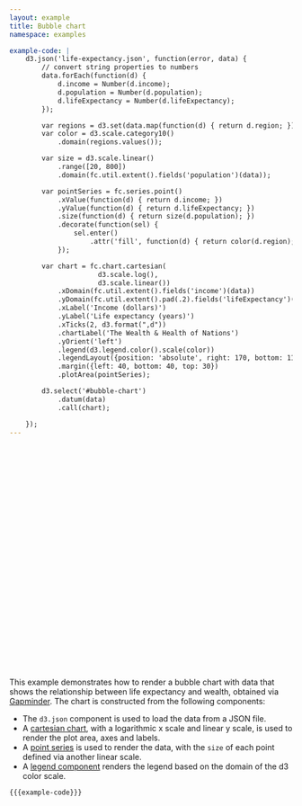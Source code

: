 ```yaml
---
layout: example
title: Bubble chart
namespace: examples

example-code: |
    d3.json('life-expectancy.json', function(error, data) {
        // convert string properties to numbers
        data.forEach(function(d) {
            d.income = Number(d.income);
            d.population = Number(d.population);
            d.lifeExpectancy = Number(d.lifeExpectancy);
        });

        var regions = d3.set(data.map(function(d) { return d.region; }));
        var color = d3.scale.category10()
            .domain(regions.values());

        var size = d3.scale.linear()
            .range([20, 800])
            .domain(fc.util.extent().fields('population')(data));

        var pointSeries = fc.series.point()
            .xValue(function(d) { return d.income; })
            .yValue(function(d) { return d.lifeExpectancy; })
            .size(function(d) { return size(d.population); })
            .decorate(function(sel) {
                sel.enter()
                    .attr('fill', function(d) { return color(d.region); });
            });

        var chart = fc.chart.cartesian(
                      d3.scale.log(),
                      d3.scale.linear())
            .xDomain(fc.util.extent().fields('income')(data))
            .yDomain(fc.util.extent().pad(.2).fields('lifeExpectancy')(data))
            .xLabel('Income (dollars)')
            .yLabel('Life expectancy (years)')
            .xTicks(2, d3.format(",d"))
            .chartLabel('The Wealth & Health of Nations')
            .yOrient('left')
            .legend(d3.legend.color().scale(color))
            .legendLayout({position: 'absolute', right: 170, bottom: 110})
            .margin({left: 40, bottom: 40, top: 30})
            .plotArea(pointSeries);

        d3.select('#bubble-chart')
            .datum(data)
            .call(chart);

    });
---
```


<style>
g.point path {
    stroke-width: 0;
}
.title text {
    font-size: 15pt;
}
.example-chart {
    position: relative;
    margin-bottom: 20px;
    width: 100%;
}
</style>

<script>
{{{example-code}}}
</script>

<div id='bubble-chart' style='height: 400px'></div>

This example demonstrates how to render a bubble chart with data that shows the relationship between life expectancy and wealth, obtained via  [Gapminder](http://www.gapminder.org/world/#$majorMode=chart$is;shi=t;ly=2003;lb=f;il=t;fs=11;al=30;stl=t;st=t;nsl=t;se=t$wst;tts=C$ts;sp=5.59290322580644;ti=2013$zpv;v=0$inc_x;mmid=XCOORDS;iid=phAwcNAVuyj1jiMAkmq1iMg;by=ind$inc_y;mmid=YCOORDS;iid=phAwcNAVuyj2tPLxKvvnNPA;by=ind$inc_s;uniValue=8.21;iid=phAwcNAVuyj0XOoBL_n5tAQ;by=ind$inc_c;uniValue=255;gid=CATID0;by=grp$map_x;scale=log;dataMin=194;dataMax=96846$map_y;scale=lin;dataMin=23;dataMax=86$map_s;sma=49;smi=2.65$cd;bd=0$inds=;modified=60). The chart is constructed from the following components:

 + The `d3.json` component is used to load the data from a JSON file.
 + A [cartesian chart](../../components/chart/cartesian.html), with a logarithmic x scale and linear y scale, is used to render the plot area, axes and labels.
 + A [point series](../../components/series/point.html) is used to render the data, with the `size` of each point defined via another linear scale.
 + A [legend component](../../components/chart/legend.html) renders the legend based on the domain of the d3 color scale.

```
{{{example-code}}}
```
